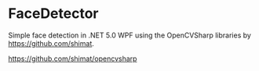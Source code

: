 # FaceDetector
Simple face detection in .NET 5.0 WPF using the OpenCVSharp libraries by https://github.com/shimat.

https://github.com/shimat/opencvsharp
